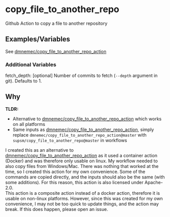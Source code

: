# copy_file_to_another_repo
Github Action to copy a file to another repository

## Examples/Variables
See [dmnemec/copy_file_to_another_repo_action](https://github.com/dmnemec/copy_file_to_another_repo_action/blob/main/README.md)  
### Additional Variables
fetch_depth: [optional] Number of commits to fetch (`--depth` argument in git). Defaults to 1.  

## Why
**TLDR:**  
- Alternative to [dmnemec/copy_file_to_another_repo_action](https://github.com/dmnemec/copy_file_to_another_repo_action) which works on all platforms  
- Same inputs as [dmnemec/copy_file_to_another_repo_action](https://github.com/dmnemec/copy_file_to_another_repo_action), simply replace `dmnemec/copy_file_to_another_repo_action@master` with `supsm/copy_file_to_another_repo@master` in workflows  

I created this as an alternative to [dmnemec/copy_file_to_another_repo_action](https://github.com/dmnemec/copy_file_to_another_repo_action) as it used a container action (Docker) and was therefore only usable on linux. My workflow needed to also copy files from Windows/Mac. There was nothing that worked at the time, so I created this action for my own convenience. Some of the commands are copied directly, and the inputs should also be the same (with some additions). For this reason, this action is also licensed under Apache-2.0.  
This action is a composite action instead of a docker action, therefore it is usable on non-linux platforms. However, since this was created for my own convenience, I may not be too quick to update things, and the action may break. If this does happen, please open an issue.  
